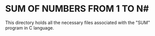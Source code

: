 # SUM OF NUMBERS FROM 1 TO N#

This directory holds all the necessary files associated with the "SUM" program in C language.
